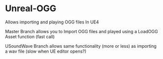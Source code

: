 # Unreal-OGG
Allows importing and playing OGG files In UE4

Master Branch allows you to Import OGG files and played using a LoadOGG Asset function (fast call)

USoundWave Branch allows same functionality (more or less) as importing a wav file (slow when UE editor opens?)

